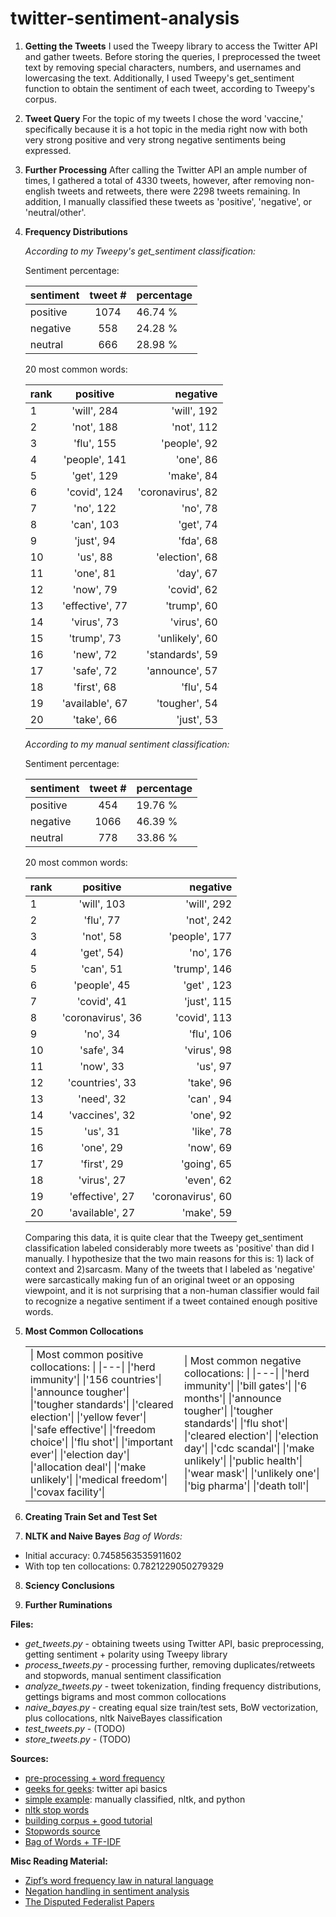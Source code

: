 # twitter-sentiment-analysis

1. **Getting the Tweets**
    I used the Tweepy library to access the Twitter API and gather tweets. Before storing the queries, I preprocessed the tweet text by removing special characters, numbers, and usernames and lowercasing the text. Additionally, I used Tweepy's get_sentiment function to obtain the sentiment of each tweet, according to Tweepy's corpus.

2. **Tweet Query**
    For the topic of my tweets I chose the word 'vaccine,' specifically because it is a hot topic in the media right now with both very strong positive and very strong negative sentiments being expressed.

3. **Further Processing**
    After calling the Twitter API an ample number of times, I gathered a total of 4330 tweets, however, after removing non-english tweets and retweets, there were 2298 tweets remaining. In addition, I manually classified these tweets as 'positive', 'negative', or 'neutral/other'.

4. **Frequency Distributions**


    *According to my Tweepy's get_sentiment classification:*

    Sentiment percentage:

    |sentiment|tweet #|percentage|
    |---------|:-----:|----------|
    |positive|1074|46.74 %|
    |negative|558|24.28 %|
    |neutral|666|28.98 %|

    20 most common words:

    | rank  | positive  | negative  |
    |-------|:---------:|----------:|
    | 1  | 'will', 284  | 'will', 192  |
    | 2 | 'not', 188  | 'not', 112  |
    | 3  |  'flu', 155 | 'people', 92  |
    |  4 |  'people', 141 | 'one', 86  |
    |  5 | 'get', 129  | 'make', 84  |
    |  6 | 'covid', 124 | 'coronavirus', 82 |
    | 7  | 'no', 122 | 'no', 78 |
    | 8  |  'can', 103 | 'get', 74 |
    |  9 | 'just', 94  | 'fda', 68 |
    | 10 | 'us', 88 | 'election', 68  |
    | 11  | 'one', 81  | 'day', 67 |
    | 12  | 'now', 79  |  'covid', 62 |
    |  13 | 'effective', 77 |'trump', 60  |
    |  14 | 'virus', 73 | 'virus', 60 |
    | 15  | 'trump', 73  | 'unlikely', 60  |
    |  16 |  'new', 72 | 'standards', 59  |
    | 17  |  'safe', 72 |  'announce', 57 |
    |  18 | 'first', 68  | 'flu', 54  |
    |  19 | 'available', 67 | 'tougher', 54  |
    | 20  | 'take', 66 | 'just', 53  |


    *According to my manual sentiment classification:*

    Sentiment percentage:

    |sentiment|tweet #|percentage|
    |---------|:-----:|----------|
    |positive|454|19.76 %|
    |negative|1066|46.39 %|
    |neutral|778|33.86 %|

    20 most common words:

    | rank  | positive  | negative  |
    |---|:---:|---:|
    | 1  | 'will', 103  |  'will', 292 |
    | 2 |  'flu', 77 |  'not', 242 |
    | 3  |  'not', 58 | 'people', 177  |
    |  4 | 'get', 54)  | 'no', 176  |
    |  5 |  'can', 51 |  'trump', 146 |
    |  6 | 'people', 45  | 'get' , 123  |
    | 7  | 'covid', 41  | 'just', 115  |
    | 8  | 'coronavirus', 36  | 'covid', 113  |
    |  9 |  'no', 34 | 'flu', 106  |
    | 10 | 'safe', 34  |  'virus', 98 |
    | 11  | 'now', 33  | 'us', 97  |
    | 12  | 'countries', 33  |  'take', 96 |
    |  13 | 'need', 32  |  'can' , 94 |
    |  14 | 'vaccines', 32  | 'one', 92  |
    | 15  | 'us', 31  | 'like', 78  |
    |  16 |  'one', 29 | 'now', 69  |
    | 17  |  'first', 29 | 'going', 65  |
    |  18 | 'virus', 27  |  'even', 62 |
    |  19 | 'effective', 27  | 'coronavirus', 60  |
    | 20  |  'available', 27 | 'make', 59  |

    Comparing this data, it is quite clear that the Tweepy get_sentiment classification labeled considerably more tweets as 'positive' than did I manually. I hypothesize that the two main reasons for this is: 1) lack of context and 2)sarcasm. Many of the tweets that I labeled as 'negative' were sarcastically making fun of an original tweet or an opposing viewpoint, and it is not surprising that a non-human classifier would fail to recognize a negative sentiment if a tweet contained enough positive words.

5. **Most Common Collocations**

    <table>

    <tr><td>
    | Most common positive collocations:  |
    |---|
    |'herd immunity'|
    |'156 countries'|
    |'announce tougher'|
    |'tougher standards'|
    |'cleared election'|
    |'yellow fever'|
    |'safe effective'|
    |'freedom choice'|
    |'flu shot'|
    |'important ever'|
    |'election day'|
    |'allocation deal'|
    |'make unlikely'|
    |'medical freedom'|
    |'covax facility'|

    </td><td>
    | Most common negative collocations:  |
    |---|
    |'herd immunity'|
    |'bill gates'|
    |'6 months'|
    |'announce tougher'|
    |'tougher standards'|
    |'flu shot'|
    |'cleared election'|
    |'election day'|
    |'cdc scandal'|
    |'make unlikely'|
    |'public health'|
    |'wear mask'|
    |'unlikely one'|
    |'big pharma'|
    |'death toll'|

    </td></tr> </table>

6. **Creating Train Set and Test Set**

7. **NLTK and Naive Bayes**
   *Bag of Words:*
- Initial accuracy:                   0.7458563535911602
- With top ten collocations:          0.7821229050279329

8. **Sciency Conclusions**

9. **Further Ruminations**


**Files:**
- *get_tweets.py*      - obtaining tweets using Twitter API, basic preprocessing, getting sentiment + polarity using Tweepy library
- *process_tweets.py*  - processing further, removing duplicates/retweets and stopwords, manual sentiment classification
- *analyze_tweets.py*  - tweet tokenization, finding frequency distributions, gettings bigrams and most common collocations
- *naive_bayes.py*     - creating equal size train/test sets, BoW vectorization, plus collocations, nltk NaiveBayes classification
- *test_tweets.py*     - (TODO)
- *store_tweets.py*    - (TODO)


**Sources:**
- [pre-processing + word frequency](https://towardsdatascience.com/keras-challenges-the-avengers-541346acb804)
- [geeks for geeks](https://www.geeksforgeeks.org/twitter-sentiment-analysis-using-python/): twitter api basics
- [simple example](https://www.laurentluce.com/posts/twitter-sentiment-analysis-using-python-and-nltk/ ): manually classified, nltk, and python
- [nltk stop words](https://www.geeksforgeeks.org/removing-stop-words-nltk-python/)
- [building corpus + good tutorial](https://towardsdatascience.com/creating-the-twitter-sentiment-analysis-program-in-python-with-naive-bayes-classification-672e5589a7ed)
- [Stopwords source](https://www.ranks.nl/stopwords)
- [Bag of Words + TF-IDF](https://towardsdatascience.com/selenium-tweepy-to-scrap-tweets-from-tweeter-and-analysing-sentiments-1804db3478ac)


**Misc Reading Material:**
- [Zipf’s word frequency law in natural language](https://dwulff.github.io/_Naturallanguage/Literature/ZipfLaw2.pdf)
- [Negation handling in sentiment analysis](http://www.jcomputers.us/vol12/jcp1205-11.pdf)
- [The Disputed Federalist Papers](http://pages.cs.wisc.edu/~gfung/federalist.pdf)
